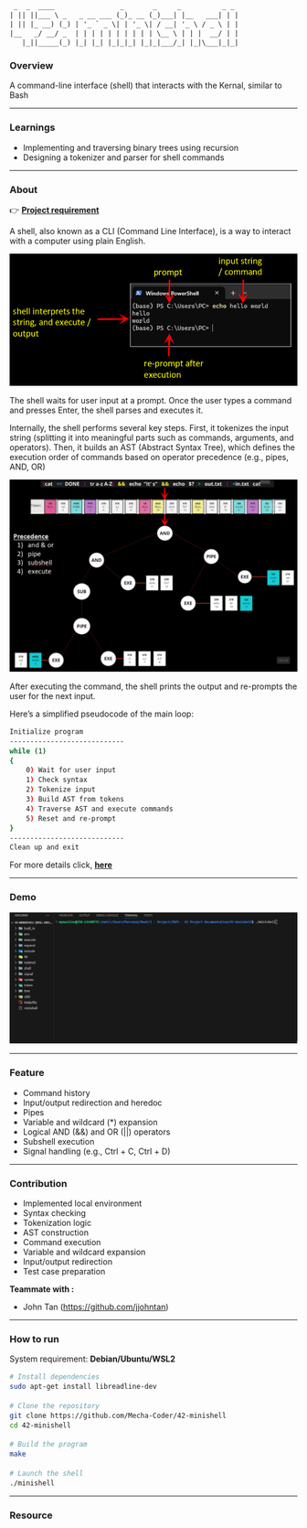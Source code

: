 ```text
 _  _  ____                _       _     _          _ _ 
| || ||___ \ _   _ __ ___ (_)_ __ (_)___| |__   ___| | |
| || |_ __) (_) | '_ ` _ \| | '_ \| / __| '_ \ / _ \ | |
|__   _/ __/ _  | | | | | | | | | | \__ \ | | |  __/ | |
   |_||_____(_) |_| |_| |_|_|_| |_|_|___/_| |_|\___|_|_|   
```

### **Overview**

A command-line interface (shell) that interacts with the Kernal, similar to Bash

---

### **Learnings**
- Implementing and traversing binary trees using recursion
- Designing a tokenizer and parser for shell commands

---

### **About** 

👉 [**Project requirement**](https://github.com/Mecha-Coder/42-minishell/blob/main/demo/en.subject.pdf)

A shell, also known as a CLI (Command Line Interface), is a way to interact with a computer using plain English.


![figure1](https://github.com/Mecha-Coder/42-minishell/blob/main/demo/figure1.png)


The shell waits for user input at a prompt. Once the user types a command and presses Enter, the shell parses and executes it.

Internally, the shell performs several key steps. First, it tokenizes the input string (splitting it into meaningful parts such as commands, arguments, and operators). Then, it builds an AST (Abstract Syntax Tree), which defines the execution order of commands based on operator precedence (e.g., pipes, AND, OR)

![figure2](https://github.com/Mecha-Coder/42-minishell/blob/main/demo/figure2.png)

After executing the command, the shell prints the output and re-prompts the user for the next input.

Here’s a simplified pseudocode of the main loop:

``` bash
Initialize program
----------------------------
while (1)
{
    0) Wait for user input 
    1) Check syntax
    2) Tokenize input
    3) Build AST from tokens
    4) Traverse AST and execute commands
    5) Reset and re-prompt
}
----------------------------
Clean up and exit

```

For more details click, [**here**](https://github.com/Mecha-Coder/42-minishell/blob/main/demo/minishell.pptx)

---

### **Demo**

![demo](https://github.com/Mecha-Coder/42-minishell/blob/main/demo/demo.gif)

---

### **Feature** 
- Command history
- Input/output redirection and heredoc
- Pipes
- Variable and wildcard (*) expansion
- Logical AND (&&) and OR (||) operators
- Subshell execution
- Signal handling (e.g., Ctrl + C, Ctrl + D)

--- 

### **Contribution**
- Implemented local environment
- Syntax checking
- Tokenization logic
- AST construction
- Command execution
- Variable and wildcard expansion
- Input/output redirection
- Test case preparation


**Teammate with :** 
- John Tan (https://github.com/jjohntan)

--- 


### **How to run**

System requirement: **Debian/Ubuntu/WSL2**


```bash
# Install dependencies
sudo apt-get install libreadline-dev

# Clone the repository
git clone https://github.com/Mecha-Coder/42-minishell
cd 42-minishell

# Build the program
make

# Launch the shell
./minishell

```
---

### **Resource**

